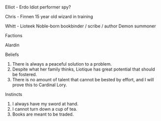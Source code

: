 Elliot - Erdo
Idiot performer spy?

Chris - Finnen
15 year old wizard in training

Whitt - Lioteek
Noble-born bookbinder / scribe / author
Demon summoner

Factions

Alardin

Beliefs

1. There is always a peaceful solution to a problem.
2. Despite what her family thinks, Liotique has great potential that should be fostered.
3. There is no amount of talent that cannot be bested by effort, and I will prove this to Cardinal Lory.

Instincts

1. I always have my sword at hand.
2. I cannot turn down a cup of tea.
3. Books are meant to be traded.
